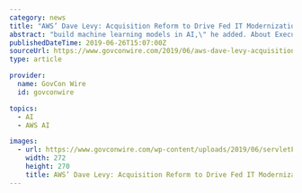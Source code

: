 ```yaml
---
category: news
title: "AWS’ Dave Levy: Acquisition Reform to Drive Fed IT Modernization, Citizens’ Digital Experience"
abstract: "build machine learning models in AI,\" he added. About Executive Mosaic: Founded in 2002, Executive Mosaic is a leadership organization and media company. It provides its members an opportunity to learn from peer business executives and government thought ..."
publishedDateTime: 2019-06-26T15:07:00Z
sourceUrl: https://www.govconwire.com/2019/06/aws-dave-levy-acquisition-reform-to-drive-fed-it-modernization-citizens-digital-experience/
type: article

provider:
  name: GovCon Wire
  id: govconwire

topics:
  - AI
  - AWS AI

images:
  - url: https://www.govconwire.com/wp-content/uploads/2019/06/servletFileDownload-136.png
    width: 272
    height: 270
    title: AWS’ Dave Levy: Acquisition Reform to Drive Fed IT Modernization, Citizens’ Digital Experience
---
```

